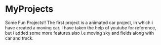 # MyProjects
Some Fun Projects!!
The first project is a animated car project, in which i have created a moving car. I have taken the help of youtube for reference, but i added some more features also i.e moving sky and fields along with car and track.
